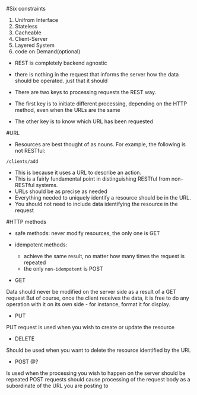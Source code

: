 #Six constraints
1. Unifrom Interface
2. Stateless
3. Cacheable
4. Client-Server
5. Layered System
6. code on Demand(optional)


- REST is completely backend agnostic
- there is nothing in the request that informs the server how the data should be operated. just that it should

- There are two keys to processing requests the REST way.
- The first key is to initiate different processing, depending on the HTTP method, even when the URLs are the same
- The other key is to know which URL has been requested


#URL
- Resources are best thought of as nouns. For example, the following is not RESTful:

`/clients/add`

- This is because it uses a URL to describe an action.
- This is a fairly fundamental point in distinguishing RESTful from non-RESTful systems.
- URLs should be as precise as needed
- Everything needed to uniquely identify a  resource should be in the URL.
- You should not need to include data identifying the resource in the request

#HTTP methods
- safe methods: never modify resources, the only one is GET
- idempotent methods:
    + achieve the same result, no matter how many times the request is repeated
    + the only `non-idempotent` is POST

- GET

Data should never be modified on the server side as a result of a GET request
But of course, once the client receives the data,
it is free to do any operation with it on its own side - for instance, format it for display.

- PUT

PUT request is used when you wish to create or update the resource

- DELETE

Should be used when you want to delete the resource identified by the URL

- POST @?

Is used when the processing you wish to happen on the server should be repeated
POST requests should cause processing of the request body as a subordinate of the URL you are posting to